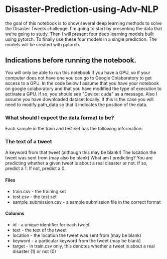 # Disaster-Prediction-using-Adv-NLP

the goal of this notebook is to show several deep learning methods to solve the Disaster Tweets challenge. I'm going to start by presenting the data that we're going to study. Then I will present four deep learning models built using pytorch. To finally use these four models in a single prediction. The models will be created with pytorch.

## Indications before running the notebook.
You will only be able to run this notebook if you have a GPU, so if your computer does not have one you can go to Google Colaboratory to get access to a GPU. In the code below I assume that you have your notebook on google colaboratory and that you have modified the type of execution to activate a GPU. If so, you should see "Device: cuda" as a message.
Also I assume you have downloaded dataset locally. If this is the case you will need to modify path_data so that it indicates the position of the data.

### What should I expect the data format to be?
Each sample in the train and test set has the following information:

### The text of a tweet
A keyword from that tweet (although this may be blank!)
The location the tweet was sent from (may also be blank)
What am I predicting?
You are predicting whether a given tweet is about a real disaster or not. If so, predict a 1. If not, predict a 0.

#### Files
* train.csv - the training set
* test.csv - the test set
* sample_submission.csv - a sample submission file in the correct format
#### Columns
* id - a unique identifier for each tweet
* text - the text of the tweet
* location - the location the tweet was sent from (may be blank)
* keyword - a particular keyword from the tweet (may be blank)
* target - in train.csv only, this denotes whether a tweet is about a real disaster (1) or not (0)
